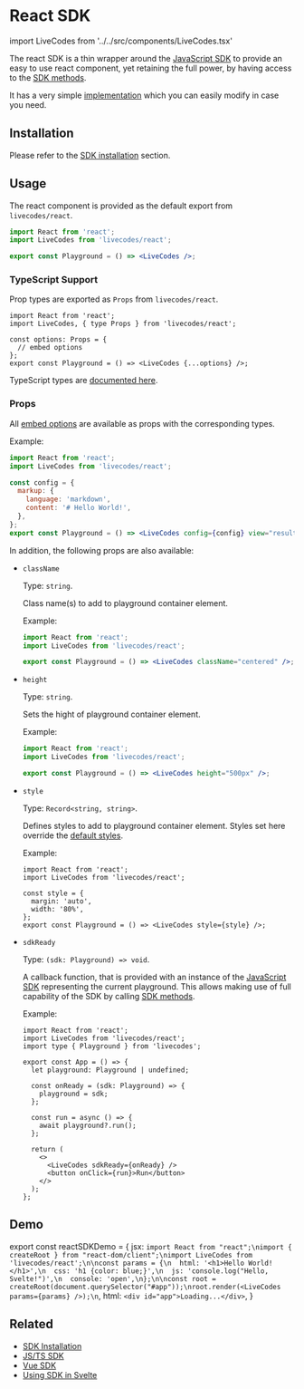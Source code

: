 # React SDK

import LiveCodes from '../../src/components/LiveCodes.tsx'

The react SDK is a thin wrapper around the [JavaScript SDK](js-ts.md) to provide an easy to use react component, yet retaining the full power, by having access to the [SDK methods](js-ts.md#sdk-methods).

It has a very simple [implementation](https://github.com/live-codes/livecodes/blob/develop/src/sdk/react.tsx) which you can easily modify in case you need.

## Installation

Please refer to the [SDK installation](./index.md#installation) section.

## Usage

The react component is provided as the default export from `livecodes/react`.

```jsx title="JSX"
import React from 'react';
import LiveCodes from 'livecodes/react';

export const Playground = () => <LiveCodes />;
```

### TypeScript Support

Prop types are exported as `Props` from `livecodes/react`.

```tsx title="TSX"
import React from 'react';
import LiveCodes, { type Props } from 'livecodes/react';

const options: Props = {
  // embed options
};
export const Playground = () => <LiveCodes {...options} />;
```

TypeScript types are [documented here](../api/modules.md).

### Props

All [embed options](js-ts.md#embed-options) are available as props with the corresponding types.

Example:

```jsx title="JSX"
import React from 'react';
import LiveCodes from 'livecodes/react';

const config = {
  markup: {
    language: 'markdown',
    content: '# Hello World!',
  },
};
export const Playground = () => <LiveCodes config={config} view="result" />;
```

In addition, the following props are also available:

- `className`

  Type: `string`.

  Class name(s) to add to playground container element.

  Example:

  ```jsx title="JSX"
  import React from 'react';
  import LiveCodes from 'livecodes/react';

  export const Playground = () => <LiveCodes className="centered" />;
  ```

- `height`

  Type: `string`.

  Sets the hight of playground container element.

  Example:

  ```jsx title="JSX"
  import React from 'react';
  import LiveCodes from 'livecodes/react';

  export const Playground = () => <LiveCodes height="500px" />;
  ```

- `style`

  Type: `Record<string, string>`.

  Defines styles to add to playground container element. Styles set here override the [default styles](js-ts.md#default-styles).

  Example:

  ```tsx title="JSX"
  import React from 'react';
  import LiveCodes from 'livecodes/react';

  const style = {
    margin: 'auto',
    width: '80%',
  };
  export const Playground = () => <LiveCodes style={style} />;
  ```

- `sdkReady`

  Type: `(sdk: Playground) => void`.

  A callback function, that is provided with an instance of the [JavaScript SDK](js-ts.md) representing the current playground. This allows making use of full capability of the SDK by calling [SDK methods](js-ts.md#sdk-methods).

  Example:

  ```tsx title="TSX"
  import React from 'react';
  import LiveCodes from 'livecodes/react';
  import type { Playground } from 'livecodes';

  export const App = () => {
    let playground: Playground | undefined;

    const onReady = (sdk: Playground) => {
      playground = sdk;
    };

    const run = async () => {
      await playground?.run();
    };

    return (
      <>
        <LiveCodes sdkReady={onReady} />
        <button onClick={run}>Run</button>
      </>
    );
  };
  ```

## Demo

export const reactSDKDemo = {
jsx: `import React from "react";\nimport { createRoot } from "react-dom/client";\nimport LiveCodes from 'livecodes/react';\n\nconst params = {\n  html: '<h1>Hello World!</h1>',\n  css: 'h1 {color: blue;}',\n  js: 'console.log("Hello, Svelte!")',\n  console: 'open',\n};\n\nconst root = createRoot(document.querySelector("#app"));\nroot.render(<LiveCodes params={params} />);\n`,
html: `<div id="app">Loading...</div>`,
}

<LiveCodes params={reactSDKDemo} height="80vh" />

## Related

- [SDK Installation](./index.md#installation)
- [JS/TS SDK](./js-ts.md)
- [Vue SDK](./vue.md)
- [Using SDK in Svelte](./svelte.md)
